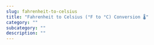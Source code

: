 ```yaml
---
slug: fahrenheit-to-celsius
title: "Fahrenheit to Celsius (°F to °C) Conversion 🌡"
category: ""
subcategory: ""
description: ""
---
```



